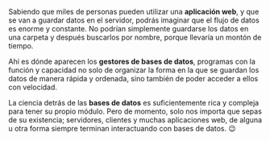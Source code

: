 Sabiendo que miles de personas pueden utilizar una **aplicación web**, y que se van a guardar datos en el servidor, podrás imaginar que el flujo de datos es enorme y constante. No podrían simplemente guardarse los datos en una carpeta y después buscarlos por nombre, porque llevaría  un montón de tiempo. 

Ahí es dónde aparecen los **gestores de bases de datos**, programas con la función y capacidad no solo de organizar la forma en la que se guardan los datos de manera rápida y ordenada, sino también de poder acceder a ellos con velocidad.

La ciencia detrás de las **bases de datos** es suficientemente rica y compleja para tener su propio módulo. Pero de momento, solo nos importa que sepas de su existencia; servidores, clientes y muchas aplicaciones web, de alguna u otra forma siempre terminan interactuando con bases de datos. :wink:

